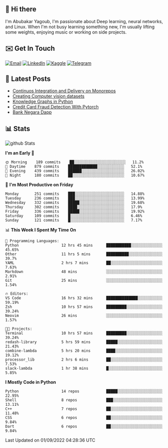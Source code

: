 ## 👋 Hi there

I'm Abubakar Yagoub, I'm passionate about Deep learning, neural networks, and
Linux. When I'm not busy learning something new, I'm usually lifting some
weights, enjoying music or working on side projects.

## ✉️ Get In Touch

[![Email](https://img.shields.io/badge/Email-f1f1f1?style=for-the-badge&logo=gmail&logoColor=0f111a)](mailto:git@blacksuan19.dev)
[![LinkedIn](https://img.shields.io/badge/LinkedIn-0077B5?style=for-the-badge&logo=linkedin&logoColor=white)](https://www.linkedin.com/in/blacksuan19/)
[![Kaggle](https://img.shields.io/badge/Kaggle-5acfff?style=for-the-badge&logo=kaggle&logoColor=white)](http://kaggle.com/abubakaryagob/)
[![Telegram](https://img.shields.io/badge/Telegram-2CA5E0?style=for-the-badge&logo=telegram&logoColor=white)](https://t.me/blacksuan19)

## 📩 Latest Posts

<!-- BLOG-POST-LIST:START -->
- [Continuos Integration and Delivery on Monorepos](http://blacksuan19.dev/blog/github-actions-monorepos/)
- [Creating Computer vision datasets](http://blacksuan19.dev/blog/creating-datasets/)
- [Knowledge Graphs in Python](http://blacksuan19.dev/projects/Knowledge_Graphs/)
- [Credit Card Fraud Detection With Pytorch](http://blacksuan19.dev/projects/credit-card-fraud-detection-with-pytorch/)
- [Bank Negara Dapp](http://blacksuan19.dev/projects/bank-negara/)
<!-- BLOG-POST-LIST:END -->

## 📊 Stats

![github Stats](https://github-readme-stats.vercel.app/api?username=blacksuan19&theme=github_dark&show_icons=true&count_private=true&custom_title=Github%20Stats&hide_border=true)

<!--START_SECTION:waka-->
**I'm an Early 🐤** 

```text
🌞 Morning    189 commits    ██░░░░░░░░░░░░░░░░░░░░░░░   11.2% 
🌆 Daytime    879 commits    █████████████░░░░░░░░░░░░   52.1% 
🌃 Evening    439 commits    ██████░░░░░░░░░░░░░░░░░░░   26.02% 
🌙 Night      180 commits    ██░░░░░░░░░░░░░░░░░░░░░░░   10.67%

```
📅 **I'm Most Productive on Friday** 

```text
Monday       251 commits    ███░░░░░░░░░░░░░░░░░░░░░░   14.88% 
Tuesday      236 commits    ███░░░░░░░░░░░░░░░░░░░░░░   13.99% 
Wednesday    332 commits    █████░░░░░░░░░░░░░░░░░░░░   19.68% 
Thursday     302 commits    ████░░░░░░░░░░░░░░░░░░░░░   17.9% 
Friday       336 commits    █████░░░░░░░░░░░░░░░░░░░░   19.92% 
Saturday     109 commits    █░░░░░░░░░░░░░░░░░░░░░░░░   6.46% 
Sunday       121 commits    █░░░░░░░░░░░░░░░░░░░░░░░░   7.17%

```


📊 **This Week I Spent My Time On** 

```text
💬 Programming Languages: 
Python                   12 hrs 45 mins      ███████████░░░░░░░░░░░░░░   45.65% 
Other                    11 hrs 5 mins       ██████████░░░░░░░░░░░░░░░   39.7% 
YAML                     2 hrs 7 mins        ██░░░░░░░░░░░░░░░░░░░░░░░   7.63% 
Markdown                 48 mins             ░░░░░░░░░░░░░░░░░░░░░░░░░   2.91% 
Git                      25 mins             ░░░░░░░░░░░░░░░░░░░░░░░░░   1.54%

🔥 Editors: 
VS Code                  16 hrs 32 mins      ██████████████░░░░░░░░░░░   59.19% 
Zsh                      10 hrs 57 mins      █████████░░░░░░░░░░░░░░░░   39.24% 
Neovim                   26 mins             ░░░░░░░░░░░░░░░░░░░░░░░░░   1.57%

🐱‍💻 Projects: 
Terminal                 10 hrs 57 mins      █████████░░░░░░░░░░░░░░░░   39.24% 
redash-library           5 hrs 59 mins       █████░░░░░░░░░░░░░░░░░░░░   21.43% 
combine-lambda           5 hrs 20 mins       ████░░░░░░░░░░░░░░░░░░░░░   19.12% 
processor_lib            2 hrs 6 mins        ██░░░░░░░░░░░░░░░░░░░░░░░   7.53% 
slack-lambda             1 hr 38 mins        █░░░░░░░░░░░░░░░░░░░░░░░░   5.85%

```

**I Mostly Code in Python** 

```text
Python                   14 repos            █████░░░░░░░░░░░░░░░░░░░░   22.95% 
Shell                    8 repos             ███░░░░░░░░░░░░░░░░░░░░░░   13.11% 
C++                      7 repos             ██░░░░░░░░░░░░░░░░░░░░░░░   11.48% 
CSS                      6 repos             ██░░░░░░░░░░░░░░░░░░░░░░░   9.84% 
Dart                     6 repos             ██░░░░░░░░░░░░░░░░░░░░░░░   9.84%

```



 Last Updated on 01/09/2022 04:28:36 UTC
<!--END_SECTION:waka-->

